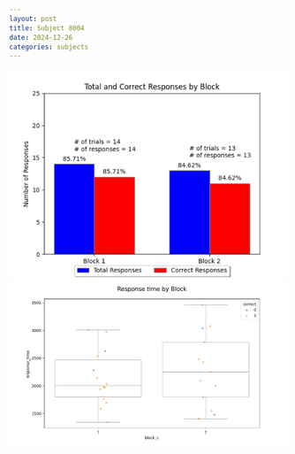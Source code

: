 ```yaml
---
layout: post
title: Subject 8004
date: 2024-12-26
categories: subjects
---
```


![](data/8004/run-30/8004_ATS_responses.png)
![](data/8004/run-30/8004_ATS_rt.png)
